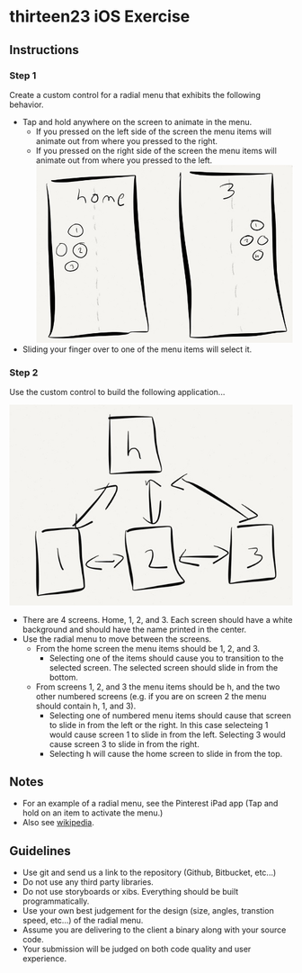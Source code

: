 # thirteen23 iOS Exercise

## Instructions
### Step 1
Create a custom control for a radial menu that exhibits the following
behavior.

- Tap and hold anywhere on the screen to animate in the menu.
    - If you pressed on the left side of the screen the menu items will
      animate out from where you pressed to the right.
    - If you pressed on the right side of the screen the menu items will
      animate out from where you pressed to the left.
![](./Left-Right.jpg?raw=true)
- Sliding your finger over to one of the menu items will select it.

### Step 2
Use the custom control to build the following application...

![](./Architecture.jpg?raw=true)

- There are 4 screens. Home, 1, 2, and 3. Each screen should have a
  white background and should have the name printed in the center.
- Use the radial menu to move between the screens.
    - From the home screen the menu items should be 1, 2, and 3.
        - Selecting one of the items should cause you to transition to
          the selected screen. The selected screen should slide in from
          the bottom.
    - From screens 1, 2, and 3 the menu items should be h, and the two
      other numbered screens (e.g. if you are on screen 2 the menu
      should contain h, 1, and 3).
        - Selecting one of numbered menu items should cause that
          screen to slide in from the left or the right. In this case
          selecteing 1 would cause screen 1 to slide in from the left.
          Selecting 3 would cause screen 3 to slide in from the right.
        - Selecting h will cause the home screen to slide in from the
          top.

## Notes
- For an example of a radial menu, see the Pinterest iPad app (Tap
  and hold on an item to activate the menu.)
- Also see [wikipedia](http://en.wikipedia.org/wiki/Pie_menu).

## Guidelines
- Use git and send us a link to the repository (Github, Bitbucket, etc...)
- Do not use any third party libraries.
- Do not use storyboards or xibs. Everything should be built
  programmatically.
- Use your own best judgement for the design (size, angles, transtion
  speed, etc...) of the radial menu.
- Assume you are delivering to the client a binary along with your source
  code.
- Your submission will be judged on both code quality and user
  experience.
